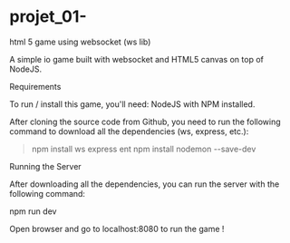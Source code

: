 # projet_01-
html 5 game using websocket (ws lib)

A simple io game built with websocket and HTML5 canvas on top of NodeJS.

Requirements

To run / install this game, you'll need:
NodeJS with NPM installed.

After cloning the source code from Github, you need to run the following command to download all the dependencies (ws, express, etc.):

> npm install ws express ent
> npm install nodemon --save-dev

Running the Server

After downloading all the dependencies, you can run the server with the following command:

npm run dev

Open browser and go to localhost:8080 to run the game !

